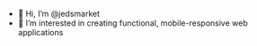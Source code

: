 - 👋 Hi, I’m @jedsmarket
- 👀 I’m interested in creating functional, mobile-responsive web applications

<!---
jedsmarket/jedsmarket is a ✨ special ✨ repository because its `README.md` (this file) appears on your GitHub profile.
You can click the Preview link to take a look at your changes.
--->
